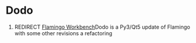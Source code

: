 # Dodo
1.  REDIRECT [Flamingo Workbench](Flamingo_Workbench.md)Dodo is a Py3/Qt5 update of Flamingo with some other revisions a refactoring
